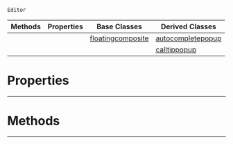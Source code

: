  `Editor`

|Methods|Properties|Base Classes|Derived Classes|
|---|---|---|---|
| | |[floatingcomposite](https://github.com/ZilchEngine/ZilchDocs/blob/master/code_reference/class_reference/floatingcomposite.markdown)|[autocompletepopup](https://github.com/ZilchEngine/ZilchDocs/blob/master/code_reference/class_reference/autocompletepopup.markdown)|
| | | |[calltippopup](https://github.com/ZilchEngine/ZilchDocs/blob/master/code_reference/class_reference/calltippopup.markdown)|


 #  Properties


---  
 #  Methods


---  
 

 